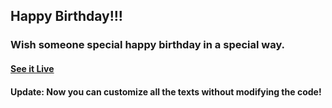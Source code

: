 ## Happy Birthday!!!

### Wish someone special happy birthday in a special way.

#### [See it Live](https://parthk29.github.io/happy-birthday-master/)

#### Update: Now you can customize all the texts without modifying the code!


